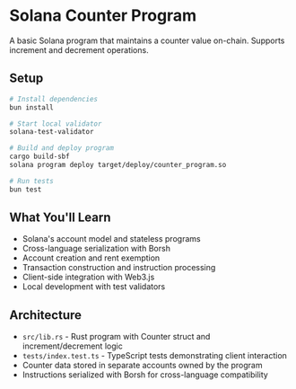 # Solana Counter Program

A basic Solana program that maintains a counter value on-chain. Supports increment and decrement operations.

## Setup

```bash
# Install dependencies
bun install

# Start local validator
solana-test-validator

# Build and deploy program
cargo build-sbf
solana program deploy target/deploy/counter_program.so

# Run tests
bun test
```

## What You'll Learn

- Solana's account model and stateless programs
- Cross-language serialization with Borsh
- Account creation and rent exemption
- Transaction construction and instruction processing
- Client-side integration with Web3.js
- Local development with test validators

## Architecture

- `src/lib.rs` - Rust program with Counter struct and increment/decrement logic
- `tests/index.test.ts` - TypeScript tests demonstrating client interaction
- Counter data stored in separate accounts owned by the program
- Instructions serialized with Borsh for cross-language compatibility
